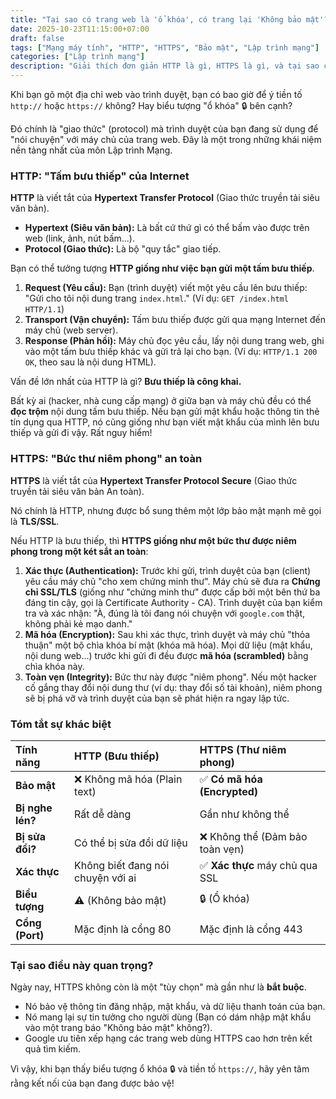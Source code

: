 ```yaml
---
title: "Tại sao có trang web là 'ổ khóa', có trang lại 'Không bảo mật'?"
date: 2025-10-23T11:15:00+07:00
draft: false
tags: ["Mạng máy tính", "HTTP", "HTTPS", "Bảo mật", "Lập trình mạng"]
categories: ["Lập trình mạng"]
description: "Giải thích đơn giản HTTP là gì, HTTPS là gì, và tại sao chữ 'S' (Secure) lại là một trong những thứ quan trọng nhất trên Internet hiện đại."
---
```


Khi bạn gõ một địa chỉ web vào trình duyệt, bạn có bao giờ để ý tiền tố `http://` hoặc `https://` không? Hay biểu tượng "ổ khóa" 🔒 bên cạnh?

Đó chính là "giao thức" (protocol) mà trình duyệt của bạn đang sử dụng để "nói chuyện" với máy chủ của trang web. Đây là một trong những khái niệm nền tảng nhất của môn Lập trình Mạng.

### HTTP: "Tấm bưu thiếp" của Internet

**HTTP** là viết tắt của **Hypertext Transfer Protocol** (Giao thức truyền tải siêu văn bản).

* **Hypertext (Siêu văn bản):** Là bất cứ thứ gì có thể bấm vào được trên web (link, ảnh, nút bấm...).
* **Protocol (Giao thức):** Là bộ "quy tắc" giao tiếp.

Bạn có thể tưởng tượng **HTTP giống như việc bạn gửi một tấm bưu thiếp**.

1.  **Request (Yêu cầu):** Bạn (trình duyệt) viết một yêu cầu lên bưu thiếp: "Gửi cho tôi nội dung trang `index.html`." (Ví dụ: `GET /index.html HTTP/1.1`)
2.  **Transport (Vận chuyển):** Tấm bưu thiếp được gửi qua mạng Internet đến máy chủ (web server).
3.  **Response (Phản hồi):** Máy chủ đọc yêu cầu, lấy nội dung trang web, ghi vào một tấm bưu thiếp khác và gửi trả lại cho bạn. (Ví dụ: `HTTP/1.1 200 OK`, theo sau là nội dung HTML).

Vấn đề lớn nhất của HTTP là gì? **Bưu thiếp là công khai.**

Bất kỳ ai (hacker, nhà cung cấp mạng) ở giữa bạn và máy chủ đều có thể **đọc trộm** nội dung tấm bưu thiếp. Nếu bạn gửi mật khẩu hoặc thông tin thẻ tín dụng qua HTTP, nó cũng giống như bạn viết mật khẩu của mình lên bưu thiếp và gửi đi vậy. Rất nguy hiểm!

### HTTPS: "Bức thư niêm phong" an toàn

**HTTPS** là viết tắt của **Hypertext Transfer Protocol Secure** (Giao thức truyền tải siêu văn bản An toàn).

Nó chính là HTTP, nhưng được bổ sung thêm một lớp bảo mật mạnh mẽ gọi là **TLS/SSL**.

Nếu HTTP là bưu thiếp, thì **HTTPS giống như một bức thư được niêm phong trong một két sắt an toàn**:

1.  **Xác thực (Authentication):** Trước khi gửi, trình duyệt của bạn (client) yêu cầu máy chủ "cho xem chứng minh thư". Máy chủ sẽ đưa ra **Chứng chỉ SSL/TLS** (giống như "chứng minh thư" được cấp bởi một bên thứ ba đáng tin cậy, gọi là Certificate Authority - CA). Trình duyệt của bạn kiểm tra và xác nhận: "À, đúng là tôi đang nói chuyện với `google.com` thật, không phải kẻ mạo danh."
2.  **Mã hóa (Encryption):** Sau khi xác thực, trình duyệt và máy chủ "thỏa thuận" một bộ chìa khóa bí mật (khóa mã hóa). Mọi dữ liệu (mật khẩu, nội dung web...) trước khi gửi đi đều được **mã hóa (scrambled)** bằng chìa khóa này.
3.  **Toàn vẹn (Integrity):** Bức thư này được "niêm phong". Nếu một hacker cố gắng thay đổi nội dung thư (ví dụ: thay đổi số tài khoản), niêm phong sẽ bị phá vỡ và trình duyệt của bạn sẽ phát hiện ra ngay lập tức.

### Tóm tắt sự khác biệt

| Tính năng | HTTP (Bưu thiếp) | HTTPS (Thư niêm phong) |
| :--- | :--- | :--- |
| **Bảo mật** | ❌ Không mã hóa (Plain text) | ✅ **Có mã hóa (Encrypted)** |
| **Bị nghe lén?** | Rất dễ dàng | Gần như không thể |
| **Bị sửa đổi?** | Có thể bị sửa đổi dữ liệu | ❌ Không thể (Đảm bảo toàn vẹn) |
| **Xác thực** | Không biết đang nói chuyện với ai | ✅ **Xác thực** máy chủ qua SSL |
| **Biểu tượng** | ⚠️ (Không bảo mật) | 🔒 (Ổ khóa) |
| **Cổng (Port)** | Mặc định là cổng 80 | Mặc định là cổng 443 |

### Tại sao điều này quan trọng?

Ngày nay, HTTPS không còn là một "tùy chọn" mà gần như là **bắt buộc**.

* Nó bảo vệ thông tin đăng nhập, mật khẩu, và dữ liệu thanh toán của bạn.
* Nó mang lại sự tin tưởng cho người dùng (Bạn có dám nhập mật khẩu vào một trang báo "Không bảo mật" không?).
* Google ưu tiên xếp hạng các trang web dùng HTTPS cao hơn trên kết quả tìm kiếm.

Vì vậy, khi bạn thấy biểu tượng ổ khóa 🔒 và tiền tố `https://`, hãy yên tâm rằng kết nối của bạn đang được bảo vệ!
```